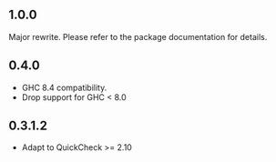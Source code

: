 ## 1.0.0

Major rewrite. Please refer to the package documentation for details.

## 0.4.0

  * GHC 8.4 compatibility.
  * Drop support for GHC < 8.0

## 0.3.1.2

  * Adapt to QuickCheck >= 2.10

